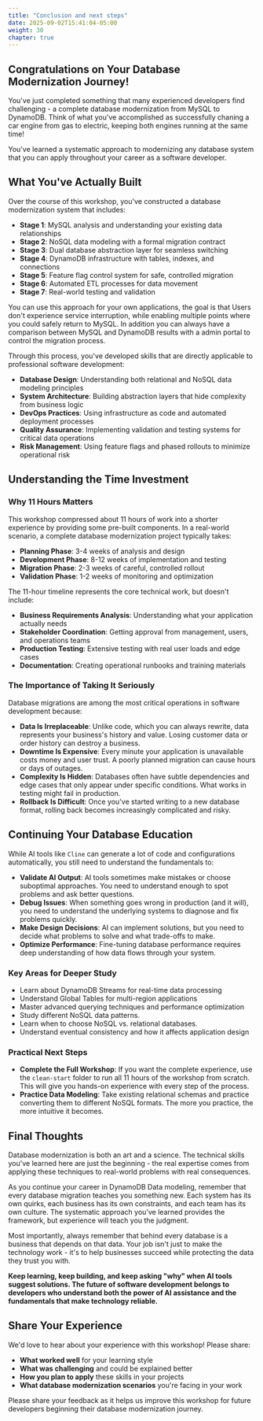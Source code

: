 ```yaml
---
title: "Conclusion and next steps"
date: 2025-09-02T15:41:04-05:00
weight: 30
chapter: true
---
```


## Congratulations on Your Database Modernization Journey!

You've just completed something that many experienced developers find challenging - a complete database modernization from MySQL to DynamoDB. Think of what you've accomplished as successfully chaning a car engine from gas to electric, keeping both engines running at the same time!

You've learned a systematic approach to modernizing any database system that you can apply throughout your career as a software developer.

## What You've Actually Built

Over the course of this workshop, you've constructed a database modernization system that includes:

- **Stage 1**: MySQL analysis and understanding your existing data relationships
- **Stage 2**: NoSQL data modeling with a formal migration contract
- **Stage 3**: Dual database abstraction layer for seamless switching
- **Stage 4**: DynamoDB infrastructure with tables, indexes, and connections
- **Stage 5**: Feature flag control system for safe, controlled migration
- **Stage 6**: Automated ETL processes for data movement
- **Stage 7**: Real-world testing and validation

You can use this approach for your own applications, the goal is that Users don't experience service interruption, while enabling multiple points where you could safely return to MySQL. In addition you can always have a comparison between MySQL and DynamoDB results with a admin portal to control the migration process. 

Through this process, you've developed skills that are directly applicable to professional software development:

- **Database Design**: Understanding both relational and NoSQL data modeling principles
- **System Architecture**: Building abstraction layers that hide complexity from business logic  
- **DevOps Practices**: Using infrastructure as code and automated deployment processes
- **Quality Assurance**: Implementing validation and testing systems for critical data operations
- **Risk Management**: Using feature flags and phased rollouts to minimize operational risk

## Understanding the Time Investment

### Why 11 Hours Matters

This workshop compressed about 11 hours of work into a shorter experience by providing some pre-built components. In a real-world scenario, a complete database modernization project typically takes:

- **Planning Phase**: 3-4 weeks of analysis and design
- **Development Phase**: 8-12 weeks of implementation and testing
- **Migration Phase**: 2-3 weeks of careful, controlled rollout
- **Validation Phase**: 1-2 weeks of monitoring and optimization

The 11-hour timeline represents the core technical work, but doesn't include:

- **Business Requirements Analysis**: Understanding what your application actually needs
- **Stakeholder Coordination**: Getting approval from management, users, and operations teams
- **Production Testing**: Extensive testing with real user loads and edge cases
- **Documentation**: Creating operational runbooks and training materials

### The Importance of Taking It Seriously

Database migrations are among the most critical operations in software development because:

- **Data Is Irreplaceable**: Unlike code, which you can always rewrite, data represents your business's history and value. Losing customer data or order history can destroy a business.
- **Downtime Is Expensive**: Every minute your application is unavailable costs money and user trust. A poorly planned migration can cause hours or days of outages.
- **Complexity Is Hidden**: Databases often have subtle dependencies and edge cases that only appear under specific conditions. What works in testing might fail in production.
- **Rollback Is Difficult**: Once you've started writing to a new database format, rolling back becomes increasingly complicated and risky.

## Continuing Your Database Education

While AI tools like `Cline` can generate a lot of code and configurations automatically, you still need to understand the fundamentals to:

- **Validate AI Output**: AI tools sometimes make mistakes or choose suboptimal approaches. You need to understand enough to spot problems and ask better questions.
- **Debug Issues**: When something goes wrong in production (and it will), you need to understand the underlying systems to diagnose and fix problems quickly.
- **Make Design Decisions**: AI can implement solutions, but you need to decide what problems to solve and what trade-offs to make.
- **Optimize Performance**: Fine-tuning database performance requires deep understanding of how data flows through your system.

### Key Areas for Deeper Study

- Learn about DynamoDB Streams for real-time data processing
- Understand Global Tables for multi-region applications
- Master advanced querying techniques and performance optimization
- Study different NoSQL data patterns.
- Learn when to choose NoSQL vs. relational databases.
- Understand eventual consistency and how it affects application design

### Practical Next Steps

- **Complete the Full Workshop**: If you want the complete experience, use the `clean-start` folder to run all 11 hours of the workshop from scratch. This will give you hands-on experience with every step of the process.
- **Practice Data Modeling**: Take existing relational schemas and practice converting them to different NoSQL formats. The more you practice, the more intuitive it becomes.

## Final Thoughts

Database modernization is both an art and a science. The technical skills you've learned here are just the beginning - the real expertise comes from applying these techniques to real-world problems with real consequences.

As you continue your career in DynamoDB Data modeling, remember that every database migration teaches you something new. Each system has its own quirks, each business has its own constraints, and each team has its own culture. The systematic approach you've learned provides the framework, but experience will teach you the judgment.

Most importantly, always remember that behind every database is a business that depends on that data. Your job isn't just to make the technology work - it's to help businesses succeed while protecting the data they trust you with.

**Keep learning, keep building, and keep asking "why" when AI tools suggest solutions. The future of software development belongs to developers who understand both the power of AI assistance and the fundamentals that make technology reliable.**

## Share Your Experience

We'd love to hear about your experience with this workshop! Please share:

- **What worked well** for your learning style
- **What was challenging** and could be explained better  
- **How you plan to apply** these skills in your projects
- **What database modernization scenarios** you're facing in your work

Please share your feedback as it helps us improve this workshop for future developers beginning their database modernization journey.
